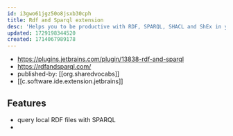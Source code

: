 ```yaml
---
id: i3gwo61jgz50o8jsxb30cph
title: Rdf and Sparql extension
desc: 'Helps you to be productive with RDF, SPARQL, SHACL and ShEx in your JetBrains IDEs'
updated: 1729198344520
created: 1714067989178
---
```


- https://plugins.jetbrains.com/plugin/13838-rdf-and-sparql
- https://rdfandsparql.com/
- published-by: [[org.sharedvocabs]]
- [[c.software.ide.extension.jetbrains]]

## Features

- query local RDF files with SPARQL
- 